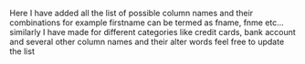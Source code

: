 Here I have added all the list of possible column names and their combinations for example firstname can be termed as fname, fnme etc... 
similarly I have made for different categories like credit cards, bank account and several other column names and their alter words
feel free to update the list
